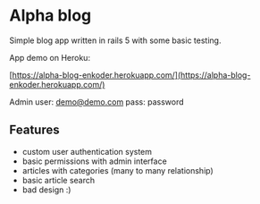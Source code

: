 # Alpha blog

Simple blog app written in rails 5 with some basic testing.

App demo on Heroku:

[https://alpha-blog-enkoder.herokuapp.com/](https://alpha-blog-enkoder.herokuapp.com/)

Admin user: demo@demo.com
pass: password

## Features

* custom user authentication system
* basic permissions with admin interface
* articles with categories (many to many relationship)
* basic article search
* bad design :)